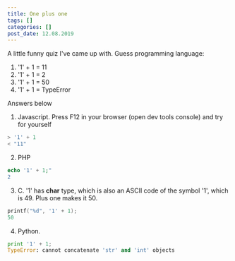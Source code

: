```yaml
---
title: One plus one
tags: []
categories: []
post_date: 12.08.2019
---
```


A little funny quiz I've came up with. Guess programming language:

1. '1' + 1 = 11
2. '1' + 1 = 2
3. '1' + 1 = 50
4. '1' + 1 = TypeError

Answers below <!--more-->

1. Javascript. Press F12 in your browser (open dev tools console) and try for yourself
```javascript
> '1' + 1
< "11"
```

2. PHP
```php
echo '1' + 1;"
2
```

3. C. '1' has **char** type, which is also an ASCII code of the symbol '1', which is 49. Plus one makes it 50.
```c
printf("%d", '1' + 1);
50
```

4. Python.
```python
print '1' + 1;
TypeError: cannot concatenate 'str' and 'int' objects
```